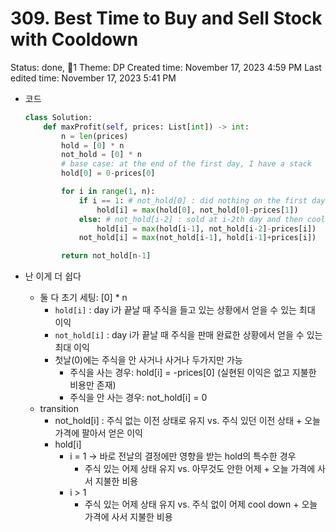 # 309. Best Time to Buy and Sell Stock with Cooldown

Status: done, 👀1
Theme: DP
Created time: November 17, 2023 4:59 PM
Last edited time: November 17, 2023 5:41 PM

- 코드
    
    ```python
    class Solution:
        def maxProfit(self, prices: List[int]) -> int:
            n = len(prices)
            hold = [0] * n
            not_hold = [0] * n
            # base case: at the end of the first day, I have a stack 
            hold[0] = 0-prices[0]
    
            for i in range(1, n):
                if i == 1: # not_hold[0] : did nothing on the first day 
                    hold[i] = max(hold[0], not_hold[0]-prices[1])
                else: # not_hold[i-2] : sold at i-2th day and then cooldown yesterday 
                    hold[i] = max(hold[i-1], not_hold[i-2]-prices[i])
                not_hold[i] = max(not_hold[i-1], hold[i-1]+prices[i])
    
            return not_hold[n-1]
    ```
    
- 난 이게 더 쉽다
    - 둘 다 초기 세팅: [0] * n
        - `hold[i]` : day i가 끝날 때 주식을 들고 있는 상황에서 얻을 수 있는 최대 이익
        - `not_hold[i]` : day i가 끝날 때 주식을 판매 완료한 상황에서 얻을 수 있는 최대 이익
        - 첫날(0)에는 주식을 안 사거나 사거나 두가지만 가능
            - 주식을 사는 경우: hold[i] = -prices[0] (실현된 이익은 없고 지불한 비용만 존재)
            - 주식을 안 사는 경우: not_hold[i] = 0
    - transition
        - not_hold[i] : 주식 없는 이전 상태로 유지 vs. 주식 있던 이전 상태 + 오늘 가격에 팔아서 얻은 이익
        - hold[i]
            - i = 1 → 바로 전날의 결정에만 영향을 받는 hold의 특수한 경우
                - 주식 있는 어제 상태 유지 vs. 아무것도 안한 어제 + 오늘 가격에 사서 지불한 비용
            - i > 1
                - 주식 있는 어제 상태 유지 vs. 주식 없이 어제 cool down + 오늘 가격에 사서 지불한 비용